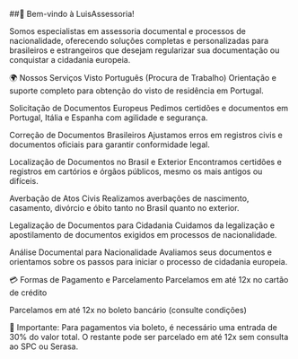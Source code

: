 ##👋 Bem-vindo à LuisAssessoria!

Somos especialistas em assessoria documental e processos de nacionalidade, oferecendo soluções completas e personalizadas para brasileiros e estrangeiros que desejam regularizar sua documentação ou conquistar a cidadania europeia.

🌍 Nossos Serviços
Visto Português (Procura de Trabalho) Orientação e suporte completo para obtenção do visto de residência em Portugal.

Solicitação de Documentos Europeus Pedimos certidões e documentos em Portugal, Itália e Espanha com agilidade e segurança.

Correção de Documentos Brasileiros Ajustamos erros em registros civis e documentos oficiais para garantir conformidade legal.

Localização de Documentos no Brasil e Exterior Encontramos certidões e registros em cartórios e órgãos públicos, mesmo os mais antigos ou difíceis.

Averbação de Atos Civis Realizamos averbações de nascimento, casamento, divórcio e óbito tanto no Brasil quanto no exterior.

Legalização de Documentos para Cidadania Cuidamos da legalização e apostilamento de documentos exigidos em processos de nacionalidade.

Análise Documental para Nacionalidade Avaliamos seus documentos e orientamos sobre os passos para iniciar o processo de cidadania europeia.

💳 Formas de Pagamento e Parcelamento
Parcelamos em até 12x no cartão de crédito

Parcelamos em até 12x no boleto bancário (consulte condições)

🔔 Importante: Para pagamentos via boleto, é necessário uma entrada de 30% do valor total. O restante pode ser parcelado em até 12x sem consulta ao SPC ou Serasa.


<!--
**luisguinancio/luisguinancio** is a ✨ _special_ ✨ repository because its `README.md` (this file) appears on your GitHub profile.

Here are some ideas to get you started:

- 🔭 I’m currently working on ..
- 🌱 I’m currently learning ...
- 👯 I’m looking to collaborate on ...
- 🤔 I’m looking for help with ...
- 💬 Ask me about ...
- 📫 How to reach me: ...
- 😄 Pronouns: ...
- ⚡ Fun fact: ...
-->

